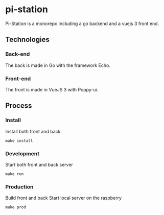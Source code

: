 # pi-station

Pi-Station is a monorepo including a go backend and a vuejs 3 front end.


## Technologies
### Back-end
The back is made in Go with the framework Echo.


### Front-end
The front is made in VueJS 3 with Poppy-ui.


## Process
### Install
Install both front and back
```
make install
```

### Development
Start both front and back server
```
make run
```

### Production
Build front and back
Start local server on the raspberry
```
make prod
```